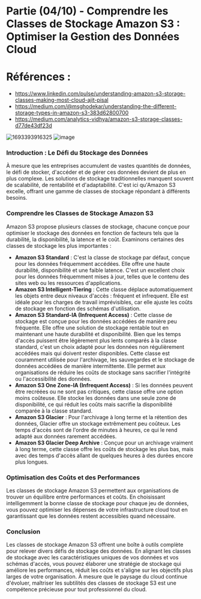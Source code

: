 # Partie (04/10) - Comprendre les Classes de Stockage Amazon S3 : Optimiser la Gestion des Données Cloud

# Références :
- https://www.linkedin.com/pulse/understanding-amazon-s3-storage-classes-making-most-cloud-ajit-pisal
- https://medium.com/@msghodekar/understanding-the-different-storage-types-in-amazon-s3-383d62800700
- https://medium.com/analytics-vidhya/amazon-s3-storage-classes-d77de43df23d
  
![1693393916325](https://github.com/user-attachments/assets/47f8b861-5022-4da2-be68-2bcb8940d00c)
![image](https://github.com/user-attachments/assets/24c9056e-561e-4a4f-ac68-4f9a88b94f53)



### Introduction : Le Défi du Stockage des Données

À mesure que les entreprises accumulent de vastes quantités de données, le défi de stocker, d'accéder et de gérer ces données devient de plus en plus complexe. Les solutions de stockage traditionnelles manquent souvent de scalabilité, de rentabilité et d'adaptabilité. C'est ici qu'Amazon S3 excelle, offrant une gamme de classes de stockage répondant à différents besoins.

### Comprendre les Classes de Stockage Amazon S3

Amazon S3 propose plusieurs classes de stockage, chacune conçue pour optimiser le stockage des données en fonction de facteurs tels que la durabilité, la disponibilité, la latence et le coût. Examinons certaines des classes de stockage les plus importantes :

- **Amazon S3 Standard** : C'est la classe de stockage par défaut, conçue pour les données fréquemment accédées. Elle offre une haute durabilité, disponibilité et une faible latence. C'est un excellent choix pour les données fréquemment mises à jour, telles que le contenu des sites web ou les ressources d'applications.
- **Amazon S3 Intelligent-Tiering** : Cette classe déplace automatiquement les objets entre deux niveaux d'accès : fréquent et infrequent. Elle est idéale pour les charges de travail imprévisibles, car elle ajuste les coûts de stockage en fonction des schémas d'utilisation.
- **Amazon S3 Standard-IA (Infrequent Access)** : Cette classe de stockage est conçue pour les données accédées de manière peu fréquente. Elle offre une solution de stockage rentable tout en maintenant une haute durabilité et disponibilité. Bien que les temps d'accès puissent être légèrement plus lents comparés à la classe standard, c'est un choix adapté pour les données non régulièrement accédées mais qui doivent rester disponibles. Cette classe est couramment utilisée pour l'archivage, les sauvegardes et le stockage de données accédées de manière intermittente. Elle permet aux organisations de réduire les coûts de stockage sans sacrifier l'intégrité ou l'accessibilité des données.
- **Amazon S3 One Zone-IA (Infrequent Access)** : Si les données peuvent être recréées ou ne sont pas critiques, cette classe offre une option moins coûteuse. Elle stocke les données dans une seule zone de disponibilité, ce qui réduit les coûts mais sacrifie la disponibilité comparée à la classe standard.
- **Amazon S3 Glacier** : Pour l'archivage à long terme et la rétention des données, Glacier offre un stockage extrêmement peu coûteux. Les temps d'accès sont de l'ordre de minutes à heures, ce qui le rend adapté aux données rarement accédées.
- **Amazon S3 Glacier Deep Archive** : Conçue pour un archivage vraiment à long terme, cette classe offre les coûts de stockage les plus bas, mais avec des temps d'accès allant de quelques heures à des durées encore plus longues.

### Optimisation des Coûts et des Performances

Les classes de stockage Amazon S3 permettent aux organisations de trouver un équilibre entre performances et coûts. En choisissant intelligemment la bonne classe de stockage pour chaque jeu de données, vous pouvez optimiser les dépenses de votre infrastructure cloud tout en garantissant que les données restent accessibles quand nécessaire.

### Conclusion

Les classes de stockage Amazon S3 offrent une boîte à outils complète pour relever divers défis de stockage des données. En alignant les classes de stockage avec les caractéristiques uniques de vos données et vos schémas d'accès, vous pouvez élaborer une stratégie de stockage qui améliore les performances, réduit les coûts et s'aligne sur les objectifs plus larges de votre organisation. À mesure que le paysage du cloud continue d'évoluer, maîtriser les subtilités des classes de stockage S3 est une compétence précieuse pour tout professionnel du cloud.



